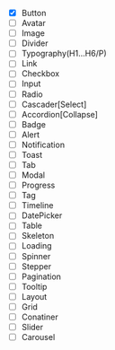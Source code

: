  -  [X] Button
 -  [ ] Avatar
 -  [ ] Image
 -  [ ] Divider
 -  [ ] Typography(H1...H6/P)
 -  [ ] Link
 -  [ ] Checkbox
 -  [ ] Input
 -  [ ] Radio
 -  [ ] Cascader[Select]
 -  [ ] Accordion[Collapse]
 -  [ ] Badge 
 -  [ ] Alert
 -  [ ] Notification 
 -  [ ] Toast 
 -  [ ] Tab 
 -  [ ] Modal 
 -  [ ] Progress 
 -  [ ] Tag 
 -  [ ] Timeline 
 -  [ ] DatePicker 
 -  [ ] Table
 -  [ ] Skeleton
 -  [ ] Loading 
 -  [ ] Spinner 
 -  [ ] Stepper
 -  [ ] Pagination
 -  [ ] Tooltip 
 -  [ ] Layout 
 -  [ ] Grid
 -  [ ] Conatiner 
 -  [ ] Slider 
 -  [ ] Carousel
